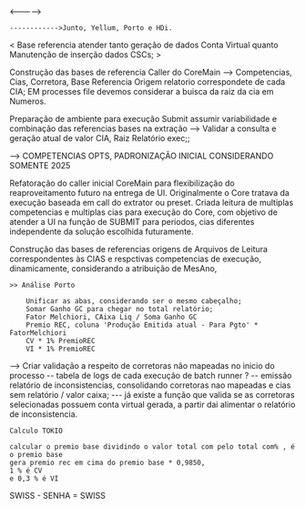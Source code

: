 <----->

    ------------>Junto, Yellum, Porto e HDi. 

< Base referencia atender tanto geração de dados Conta Virtual quanto Manutenção de inserção dados CSCs; >

Construção das bases de referencia Caller do CoreMain 
    --> Competencias, Cias, Corretora, Base Referencia Origem relatorio correspondete de cada CIA; EM processes file devemos considerar a buisca da raiz da cia em Numeros. 

Preparação de ambiente para execução Submit assumir variabilidade e combinação das referencias bases na extração
    --> Validar a consulta e geração atual de valor CIA, Raiz Relatório exec;;

--> COMPETENCIAS OPTS, PADRONIZAÇÃO INICIAL CONSIDERANDO SOMENTE 2025


Refatoração do caller inicial CoreMain para flexibilização do reaproveitamento futuro na entrega de UI. Originalmente o Core tratava da execução baseada em call do extrator ou
preset. Criada leitura de multiplas competencias e multiplas cias para execução do Core, com objetivo de atender a UI na função de SUBMIT para periodos, cias diferentes independente
da solução escolhida futuramente. 

Construção das bases de referencias origens de Arquivos de Leitura correspondentes às CIAS e respctivas competencias de execução, dinamicamente, considerando a atribuição de MesAno,


    >> Análise Porto

        Unificar as abas, considerando ser o mesmo cabeçalho; 
        Somar Ganho GC para chegar no total relatório;
        Fator Melchiori, CAixa Liq / Soma Ganho GC
        Premio REC, coluna 'Produção Emitida atual - Para Pgto' * FatorMelchiori
        CV * 1% PremioREC
        VI * 1% PremioREC



--> Criar validação a respeito de corretoras não mapeadas no inicio do processo
   -- tabela de logs de cada execução de batch runner ? 
   -- emissão relatório de inconsistencias, consolidando corretoras nao mapeadas e cias sem relatório / valor caixa; 
    --- já existe a função que valida se as  corretoras selecionadas possuem conta virtual gerada, a partir dai alimentar o relatório de inconsistencia. 

    Calculo TOKIO

    calcular o premio base dividindo o valor total com pelo total com% , é o premio base
    gera premio rec em cima do premio base * 0,9850, 
    1 % é CV 
    e 0,3 % é VI

SWISS - SENHA = SWISS